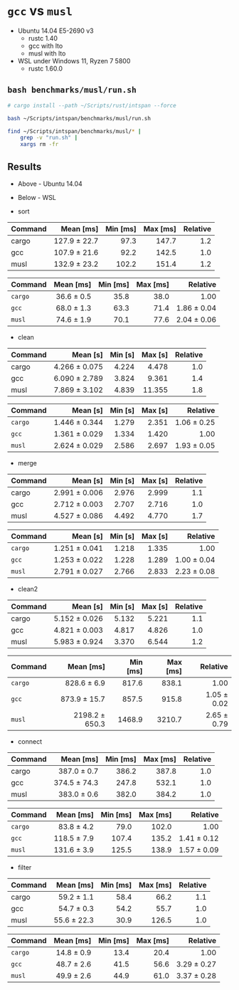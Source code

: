 # `gcc` vs `musl`

* Ubuntu 14.04 E5-2690 v3
    * rustc 1.40
    * gcc with lto
    * musl with lto
* WSL under Windows 11, Ryzen 7 5800
    * rustc 1.60.0

## `bash benchmarks/musl/run.sh`

```bash
# cargo install --path ~/Scripts/rust/intspan --force

bash ~/Scripts/intspan/benchmarks/musl/run.sh

find ~/Scripts/intspan/benchmarks/musl/* |
    grep -v "run.sh" |
    xargs rm -fr

```

## Results

* Above - Ubuntu 14.04
* Below - WSL

* sort

| Command |    Mean [ms] | Min [ms] | Max [ms] | Relative |
|:--------|-------------:|---------:|---------:|---------:|
| cargo   | 127.9 ± 22.7 |     97.3 |    147.7 |      1.2 |
| gcc     | 107.9 ± 21.6 |     92.2 |    142.5 |      1.0 |
| musl    | 132.9 ± 23.2 |    102.2 |    151.4 |      1.2 |

| Command |  Mean [ms] | Min [ms] | Max [ms] |    Relative |
|:--------|-----------:|---------:|---------:|------------:|
| `cargo` | 36.6 ± 0.5 |     35.8 |     38.0 |        1.00 |
| `gcc`   | 68.0 ± 1.3 |     63.3 |     71.4 | 1.86 ± 0.04 |
| `musl`  | 74.6 ± 1.9 |     70.1 |     77.6 | 2.04 ± 0.06 |


* clean

| Command |      Mean [s] | Min [s] | Max [s] | Relative |
|:--------|--------------:|--------:|--------:|---------:|
| cargo   | 4.266 ± 0.075 |   4.224 |   4.478 |      1.0 |
| gcc     | 6.090 ± 2.789 |   3.824 |   9.361 |      1.4 |
| musl    | 7.869 ± 3.102 |   4.839 |  11.355 |      1.8 |

| Command |      Mean [s] | Min [s] | Max [s] |    Relative |
|:--------|--------------:|--------:|--------:|------------:|
| `cargo` | 1.446 ± 0.344 |   1.279 |   2.351 | 1.06 ± 0.25 |
| `gcc`   | 1.361 ± 0.029 |   1.334 |   1.420 |        1.00 |
| `musl`  | 2.624 ± 0.029 |   2.586 |   2.697 | 1.93 ± 0.05 |

* merge

| Command |      Mean [s] | Min [s] | Max [s] | Relative |
|:--------|--------------:|--------:|--------:|---------:|
| cargo   | 2.991 ± 0.006 |   2.976 |   2.999 |      1.1 |
| gcc     | 2.712 ± 0.003 |   2.707 |   2.716 |      1.0 |
| musl    | 4.527 ± 0.086 |   4.492 |   4.770 |      1.7 |

| Command |      Mean [s] | Min [s] | Max [s] |    Relative |
|:--------|--------------:|--------:|--------:|------------:|
| `cargo` | 1.251 ± 0.041 |   1.218 |   1.335 |        1.00 |
| `gcc`   | 1.253 ± 0.022 |   1.228 |   1.289 | 1.00 ± 0.04 |
| `musl`  | 2.791 ± 0.027 |   2.766 |   2.833 | 2.23 ± 0.08 |

* clean2

| Command |      Mean [s] | Min [s] | Max [s] | Relative |
|:--------|--------------:|--------:|--------:|---------:|
| cargo   | 5.152 ± 0.026 |   5.132 |   5.221 |      1.1 |
| gcc     | 4.821 ± 0.003 |   4.817 |   4.826 |      1.0 |
| musl    | 5.983 ± 0.924 |   3.370 |   6.544 |      1.2 |

| Command |      Mean [ms] | Min [ms] | Max [ms] |    Relative |
|:--------|---------------:|---------:|---------:|------------:|
| `cargo` |    828.6 ± 6.9 |    817.6 |    838.1 |        1.00 |
| `gcc`   |   873.9 ± 15.7 |    857.5 |    915.8 | 1.05 ± 0.02 |
| `musl`  | 2198.2 ± 650.3 |   1468.9 |   3210.7 | 2.65 ± 0.79 |

* connect

| Command |    Mean [ms] | Min [ms] | Max [ms] | Relative |
|:--------|-------------:|---------:|---------:|---------:|
| cargo   |  387.0 ± 0.7 |    386.2 |    387.8 |      1.0 |
| gcc     | 374.5 ± 74.3 |    247.8 |    532.1 |      1.0 |
| musl    |  383.0 ± 0.6 |    382.0 |    384.2 |      1.0 |

| Command |   Mean [ms] | Min [ms] | Max [ms] |    Relative |
|:--------|------------:|---------:|---------:|------------:|
| `cargo` |  83.8 ± 4.2 |     79.0 |    102.0 |        1.00 |
| `gcc`   | 118.5 ± 7.9 |    107.4 |    135.2 | 1.41 ± 0.12 |
| `musl`  | 131.6 ± 3.9 |    125.5 |    138.9 | 1.57 ± 0.09 |

* filter

| Command |   Mean [ms] | Min [ms] | Max [ms] | Relative |
|:--------|------------:|---------:|---------:|---------:|
| cargo   |  59.2 ± 1.1 |     58.4 |     66.2 |      1.1 |
| gcc     |  54.7 ± 0.3 |     54.2 |     55.7 |      1.0 |
| musl    | 55.6 ± 22.3 |     30.9 |    126.5 |      1.0 |

| Command |  Mean [ms] | Min [ms] | Max [ms] |    Relative |
|:--------|-----------:|---------:|---------:|------------:|
| `cargo` | 14.8 ± 0.9 |     13.4 |     20.4 |        1.00 |
| `gcc`   | 48.7 ± 2.6 |     41.5 |     56.6 | 3.29 ± 0.27 |
| `musl`  | 49.9 ± 2.6 |     44.9 |     61.0 | 3.37 ± 0.28 |
